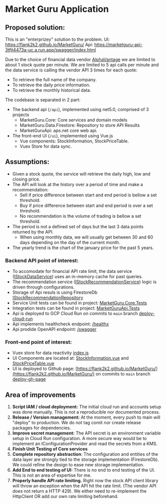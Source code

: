 # Market Guru Application

## Proposed solution:

This is an "enterprizey" solution to the problem. 
UI: https://flank2k2.github.io/MarketGuru/
Api: https://marketguru-api-3tfjt4473a-uc.a.run.app/swagger/index.html

Due to the choice of financial data vendor [AlphaVantage](https://www.alphavantage.co/documentation/) we are limited to about 1 stock quote per minute. 
We are limited to 5 api calls per minute and the data service is calling the vendor API 3 times for each quote:
  -  To retrieve the full name of the company.
  -  To retrieve the daily price information.
  -  To retrieve the monthly historical data.

The codebase is separated in 2 part:
  - The backend api (`/api`), implemented using net5.0, comprised of 3 projects
    - MarketGuru.Core: Core services and domain models
    - MarketGuru.Data.Firestore: Repository to store API Results
    - MarketGuruApi: aps.net core web api.
  - The front-end UI (`/ui`), implemented using Vue.js
    - Vue components: StockInformation, StockPriceTable.
    - Vuex Store for data sync.

## Assumptions:

 - Given a stock quote, the service will retrieve the daily high, low and closing price.
 - The API will look at the history over a period of time and make a recommendation:
    - Sell if price difference between start and end period is bellow a set threshold.
    - Buy if price difference between start and end period is over a set threshold.
    - No recommendation is the volume of trading is bellow a set threshold.
 - The period is not a defined set of days but the last 3 data points returned by the API. 
    - When using monthly data, we will usually get between 30 and 60 days depending on the day of the current month. 
 - The yearly trend is the chart of the january price for the past 5 years.

### Backend API point of interest:

- To accomodate for financial API rate limit, the data service ([IStockDataService](https://github.com/Flank2k2/MarketGuru/blob/main/api/MarketGuru.Core/Services/StockDataService.cs)) uses an in-memory cache for past queries.
- The recommendation service ([IStockRecommendationService](https://github.com/Flank2k2/MarketGuru/blob/main/api/MarketGuru.Core/Services/StockRecommendationService.cs)) logic is driven through configurations.
- Storage of Api resuls is using FirestoreDb [IStockRecommendationRepository](https://github.com/Flank2k2/MarketGuru/blob/main/api/MarketGuru.Data/Repository/StockRecommendationRepository.cs)
- Service Unit tests can be found in project: [MarketGuru.Core.Tests](https://github.com/Flank2k2/MarketGuru/tree/main/api/MarketGuru.Core.Tests)
- Integration tests can be found in project: [MarketGuruApi.Tests](https://github.com/Flank2k2/MarketGuru/tree/main/api/MarketGuruApi.Tests)
- Api is deployed to GCP Cloud Run on commits to `main` branch [deploy-cloud-run](https://github.com/Flank2k2/MarketGuru/blob/main/.github/workflows/deploy-cloud-run.yml)  
- Api implements healthcheck endpoint: [/healthx](https://marketguru-api-3tfjt4473a-uc.a.run.app/healthz)
- Api prodide OpenAPI endpoint: [/swagger](https://marketguru-api-3tfjt4473a-uc.a.run.app/swagger/index.html)

### Front-end point of interest:
- Vuex store for data reactivity [index.js](https://github.com/Flank2k2/MarketGuru/blob/main/ui/src/store/index.js)
- UI Components are located at: [StockInformation.vue](https://github.com/Flank2k2/MarketGuru/blob/main/ui/src/components/StockInformation.vue) and [StockPriceTable.vue](https://github.com/Flank2k2/MarketGuru/blob/main/ui/src/components/StockPriceTable.vue)
- UI is deployed to Github page: [https://flank2k2.github.io/MarketGuru/](https://flank2k2.github.io/MarketGuru/) on commits to `main` branch [deploy-gh-page](https://github.com/Flank2k2/MarketGuru/blob/main/.github/workflows/deploy-gh-page.yml)

## Area of improvements

1. **Script IAM / cloud deployment:** The initial cloud run and accounts setup was done manually. This is not a reproducible nor documented process.
2. **Release / Version management:**
 At the moment, every push to main will "deploy" to production. We do not tag comit nor create release packages for dependencies.
3. **Improve secret management:**
 The API secret is an environment variable setup in Cloud Run configuration. A more secure way would be to implement an IConfigurationProvider and read the secrets from a KMS.
5. **Finish Unit Testing of Core services**
6. **Complete repository abstraction**: The configuration and entities of the data layer are strongly tied to the storage implementation (FirestoreDb). We could refine the design to ease new storage implementation. 
7. **Add End to end testing of UI:** There is no end to end testing of the UI. This is not an area of expertise for me.
8. **Properly handle API rate limiting.**
  Right now the stock API client library will throw an exception when the API hit the rate limit. (The vendor API does not return a HTTP 429). 
  We either need to re-implement the HttpClient OR add our own rate limiting beforehand. 
